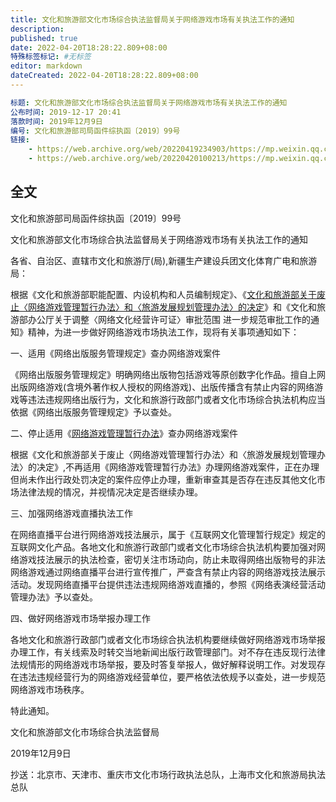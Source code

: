 ```yaml
---
title: 文化和旅游部文化市场综合执法监督局关于网络游戏市场有关执法工作的通知
description:
published: true
date: 2022-04-20T18:28:22.809+08:00
特殊标签标记: #无标签
editor: markdown
dateCreated: 2022-04-20T18:28:22.809+08:00
---
```


```YAML
标题: 文化和旅游部文化市场综合执法监督局关于网络游戏市场有关执法工作的通知
公布时间: 2019-12-17 20:41
落款时间: 2019年12月9日
编号: 文化和旅游部司局函件综执函〔2019〕99号
链接:
    - https://web.archive.org/web/20220419234903/https://mp.weixin.qq.com/s/xQzvNPs9XroziOg_AeevZQ
    - https://web.archive.org/web/20220420100213/https://mp.weixin.qq.com/s/TTiY75qWAj01RJAXWS5G8A
```

## 全文

文化和旅游部司局函件综执函〔2019〕99号

文化和旅游部文化市场综合执法监督局关于网络游戏市场有关执法工作的通知

各省、自治区、直辖市文化和旅游厅(局),新疆生产建设兵团文化体育广电和旅游局：

根据《文化和旅游部职能配置、内设机构和人员编制规定》、《[文化和旅游部关于废止〈网络游戏管理暂行办法〉和〈旅游发展规划管理办法〉的决定](/rule/文化和旅游部/文化和旅游部关于废止《网络游戏管理暂行办法》和《旅游发展规划管理办法》的决定.md)》和《文化和旅游部办公厅关于调整〈网络文化经营许可证〉审批范围 进一步规范审批工作的通知》精神，为进一步做好网络游戏市场执法工作，现将有关事项通知如下：

一、适用《网络出版服务管理规定》查办网络游戏案件

《网络出版服务管理规定》明确网络出版物包括游戏等原创数字化作品。擅自上网出版网络游戏(含境外著作权人授权的网络游戏)、出版传播含有禁止内容的网络游戏等违法违规网络出版行为，文化和旅游行政部门或者文化市场综合执法机构应当依据《网络出版服务管理规定》予以查处。

二、停止适用《[网络游戏管理暂行办法](/rule/文化部/网络游戏管理暂行办法.md)》查办网络游戏案件

根据《文化和旅游部关于废止〈网络游戏管理暂行办法〉和〈旅游发展规划管理办法〉的决定》,不再适用《网络游戏管理暂行办法》办理网络游戏案件，正在办理但尚未作出行政处罚决定的案件应停止办理，重新审查其是否存在违反其他文化市场法律法规的情况，并视情况决定是否继续办理。

三、加强网络游戏直播执法工作

在网络直播平台进行网络游戏技法展示，属于《互联网文化管理暂行规定》规定的互联网文化产品。各地文化和旅游行政部门或者文化市场综合执法机构要加强对网络游戏技法展示的执法检查，密切关注市场动向，防止未取得网络出版物号的非法网络游戏通过网络直播平台进行宣传推广，严查含有禁止内容的网络游戏技法展示活动。发现网络直播平台提供违法违规网络游戏直播的，参照《网络表演经营活动管理办法》予以查处。

四、做好网络游戏市场举报办理工作

各地文化和旅游行政部门或者文化市场综合执法机构要继续做好网络游戏市场举报办理工作，有关线索及时转交当地新闻出版行政管理部门。对不存在违反现行法律法规情形的网络游戏市场举报，要及时答复举报人，做好解释说明工作。对发现存在违法违规经营行为的网络游戏经营单位，要严格依法依规予以查处，进一步规范网络游戏市场秩序。

特此通知。

文化和旅游部文化市场综合执法监督局

2019年12月9日

抄送：北京市、天津市、重庆市文化市场行政执法总队，上海市文化和旅游局执法总队
